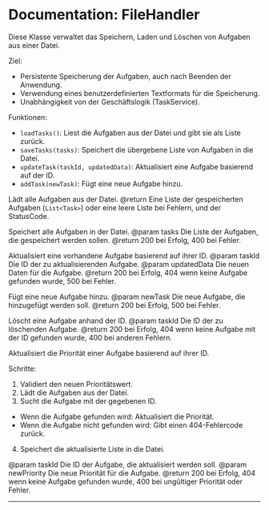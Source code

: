 # Documentation: FileHandler


Diese Klasse verwaltet das Speichern, Laden und Löschen von Aufgaben aus einer Datei.

Ziel:
- Persistente Speicherung der Aufgaben, auch nach Beenden der Anwendung.
- Verwendung eines benutzerdefinierten Textformats für die Speicherung.
- Unabhängigkeit von der Geschäftslogik (TaskService).

Funktionen:
- `loadTasks()`: Liest die Aufgaben aus der Datei und gibt sie als Liste zurück.
- `saveTasks(tasks)`: Speichert die übergebene Liste von Aufgaben in die Datei.
- `updateTask(taskId, updatedData)`: Aktualisiert eine Aufgabe basierend auf der ID.
- `addTask(newTask)`: Fügt eine neue Aufgabe hinzu.



Lädt alle Aufgaben aus der Datei.
@return Eine Liste der gespeicherten Aufgaben (`List<Task>`) oder eine leere Liste bei Fehlern, und der StatusCode.


Speichert alle Aufgaben in der Datei.
@param tasks Die Liste der Aufgaben, die gespeichert werden sollen.
@return 200 bei Erfolg, 400 bei Fehler.


Aktualisiert eine vorhandene Aufgabe basierend auf ihrer ID.
@param taskId Die ID der zu aktualisierenden Aufgabe.
@param updatedData Die neuen Daten für die Aufgabe.
@return 200 bei Erfolg, 404 wenn keine Aufgabe gefunden wurde, 500 bei Fehler.


Fügt eine neue Aufgabe hinzu.
@param newTask Die neue Aufgabe, die hinzugefügt werden soll.
@return 200 bei Erfolg, 500 bei Fehler.


Löscht eine Aufgabe anhand der ID.
@param taskId Die ID der zu löschenden Aufgabe.
@return 200 bei Erfolg, 404 wenn keine Aufgabe mit der ID gefunden wurde, 400 bei anderen Fehlern.


Aktualisiert die Priorität einer Aufgabe basierend auf ihrer ID.

Schritte:
1. Validiert den neuen Prioritätswert.
2. Lädt die Aufgaben aus der Datei.
3. Sucht die Aufgabe mit der gegebenen ID.
- Wenn die Aufgabe gefunden wird: Aktualisiert die Priorität.
- Wenn die Aufgabe nicht gefunden wird: Gibt einen 404-Fehlercode zurück.
4. Speichert die aktualisierte Liste in die Datei.

@param taskId Die ID der Aufgabe, die aktualisiert werden soll.
@param newPriority Die neue Priorität für die Aufgabe.
@return 200 bei Erfolg, 404 wenn keine Aufgabe gefunden wurde, 400 bei ungültiger Priorität oder Fehler.


---